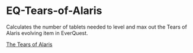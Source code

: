 # EQ-Tears-of-Alaris
Calculates the number of tablets needed to level and max out the Tears of Alaris evolving item in EverQuest.

[The Tears of Alaris](http://info2059.com/testing/tear.php)
